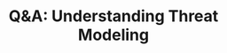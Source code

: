 ---
title: "Q&A: Understanding Threat Modeling"
description: "Q&A202: How can people better understand threat modeling? What are security concerns for custom Android ROMs? What are our favorite episodes of Darknet Diaries? Have we ever seen a website remove our 2FA without telling us?"
datePublished: 2024-11-06
dateUpdated: 2024-11-06
linkYouTube: "https://www.youtube.com/watch?v=1_eKi1-CSA0"
linkForum: "https://discuss.techlore.tech/t/q-a-understanding-threat-modeling/10621"
linkOdysee: "https://odysee.com/@surveillancereport:2/q-a-understanding-threat-modeling:9"
tags: ["Q&A","threat model"]
---